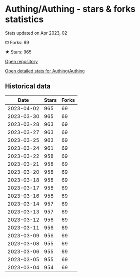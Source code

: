 # Authing/Authing - stars & forks statistics

Stats updated on Apr 2023, 02

☋ Forks: 69

★ Stars: 965

[Open repository](https://github.com/Authing/Authing)

[Open detailed stats for Authing/Authing](https://reviewgithub.com/rep/Authing/Authing)

## Historical data
| Date | Stars | Forks |
|------|-------|-------|
| 2023-04-02 | 965 | 69 | 
| 2023-03-30 | 965 | 69 | 
| 2023-03-28 | 963 | 69 | 
| 2023-03-27 | 963 | 69 | 
| 2023-03-25 | 963 | 69 | 
| 2023-03-24 | 961 | 69 | 
| 2023-03-22 | 958 | 69 | 
| 2023-03-21 | 958 | 69 | 
| 2023-03-20 | 958 | 69 | 
| 2023-03-18 | 958 | 69 | 
| 2023-03-17 | 958 | 69 | 
| 2023-03-16 | 958 | 69 | 
| 2023-03-14 | 957 | 69 | 
| 2023-03-13 | 957 | 69 | 
| 2023-03-12 | 956 | 69 | 
| 2023-03-11 | 956 | 69 | 
| 2023-03-09 | 956 | 69 | 
| 2023-03-08 | 955 | 69 | 
| 2023-03-06 | 955 | 69 | 
| 2023-03-05 | 955 | 69 | 
| 2023-03-04 | 954 | 69 | 


